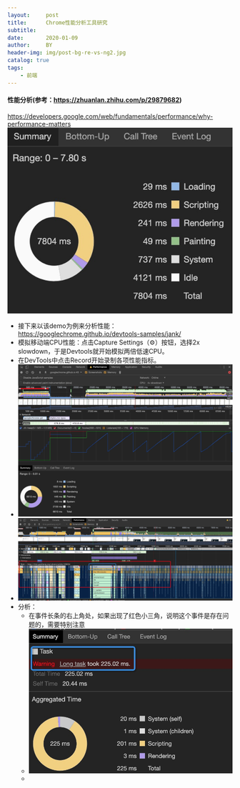 ```yaml
---
layout:     post
title:      Chrome性能分析工具研究
subtitle:   
date:       2020-01-09
author:     BY
header-img: img/post-bg-re-vs-ng2.jpg
catalog: true
tags:
    - 前端
---
```



#### 性能分析(参考：https://zhuanlan.zhihu.com/p/29879682)
https://developers.google.com/web/fundamentals/performance/why-performance-matters
![](../img/chrome_performance.jpg)
* 接下来以该demo为例来分析性能：https://googlechrome.github.io/devtools-samples/jank/
* 模拟移动端CPU性能：点击Capture Settings（⚙️）按钮，选择2x slowdown，于是Devtools就开始模拟两倍低速CPU。
* 在DevTools中点击Record开始录制各项性能指标。
* ![](../img/各项性能指标.jpg)
* ![](../img/main.jpg)
* 分析：
  * 在事件长条的右上角处，如果出现了红色小三角，说明这个事件是存在问题的，需要特别注意
  * ![](../img/summary.jpg)
  * 